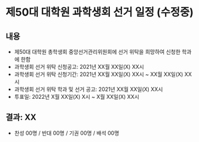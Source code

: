 제50대 대학원 과학생회 선거 일정 (수정중)
===

## 내용

- 제50대 대학원 총학생회 중앙선거관리위원회에 선거 위탁을 희망하여 신청한 학과에 한함
- 과학생회 선거 위탁 신청공고: 2021년 XX월 XX일(X) XX시
- 과학생회 선거 위탁 신청기간: 2021년 XX월 XX일(X) XX시 ~ XX월 XX일(X) XX시
- 과학생회 선거 위탁 학과 및 선거 공고: 2021년 XX월 XX일(X) XX시
- 투표일: 2022년 X월 XX일(X) X시 ~ X월 XX일(X) XX시


## 결과: XX
- 찬성 00명 / 반대 00명 / 기권 00명 / 배석 00명
